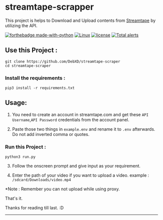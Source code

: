 # streamtape-scrapper
 This project is helps to Download and Upload contents from [Streamtape](https://streamtape.com) by utilizing the API.
 
 [![forthebadge made-with-python](http://ForTheBadge.com/images/badges/made-with-python.svg)](https://www.python.org/)
  [![Linux](https://svgshare.com/i/Zhy.svg)](https://svgshare.com/i/Zhy.svg)
[![license](https://img.shields.io/github/license/DebiprasadXD/streamtape-scrapper)](https://github.com/DebXD/streamtape-scraper/blob/master/LICENSE)
 [![Total alerts](https://img.shields.io/lgtm/alerts/g/DebiprasadXD/streamtape-downloader.svg?logo=lgtm&logoWidth=18)](https://lgtm.com/projects/g/DebiprasadXD/streamtape-downloader/alerts/)
 
 ## Use this Project :
 ```
 git clone https://github.com/DebXD/streamtape-scraper
 cd streamtape-scraper
 ```
 ### Install the requirements :
 ```
 pip3 install -r requirements.txt
 ```
 
 ## Usage:
 1. You need to create an account in streamtape.com and get these `API Username`,`API Password` credentials from the account panel.

 2. Paste those two things in `example.env` and rename it to `.env` afterwards. Do not add inverted comma or quotes.
 
 ### Run this Project :
```
python3 run.py
```
3. Follow the onscreen prompt and give input as your requirement.

4. Enter the path of your video if you want to upload a video.
 example : `/sdcard/Downloads/video.mp4`



*Note : Remember you can not upload while using proxy.



That's it.

Thanks for reading till last. :D
_ _ _
